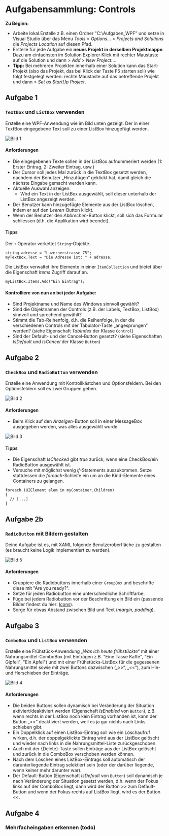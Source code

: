 # Aufgabensammlung: Controls  

**Zu Beginn:**
* Arbeite lokal.Erstelle z.B. einen Ordner "C:\Aufgaben_WPF\" und setze in Visual Studio über das Menu _Tools_ > _Options..._ > _Projects and Solutions_ die _Projects Location_ auf diesen Pfad. 
* Erstelle für jede Aufgabe ein **neues Projekt in derselben Projektmappe**. Dazu am einfachsten im Solution Explorer Klick mit rechter Maustaste auf die Solution und dann _> Add > New Project…_.
* **Tipp:** Bei mehreren Projekten innerhalb einer Solution kann das Start-Projekt (also das Projekt, das bei Klick der Taste F5 starten soll) wie folgt festgelegt werden: rechte Maustaste auf das betreffende Projekt und dann  _> Set as StartUp Project_. 

## Aufgabe 1

### `TextBox` und `ListBox` verwenden

Erstelle eine WPF-Anwendung wie im Bild unten gezeigt. Der in einer TextBox eingegebene Text soll zu einer ListBox hinzugefügt werden. 

![Bild 1](res/01.jpg)

#### Anforderungen

* Die eingegebenen Texte sollen in der ListBox aufnummeriert werden (1: Erster Eintrag, 2: Zweiter Eintrag, usw.) 
* Der Cursor soll jedes Mal zurück in die TextBox gesetzt werden, nachdem der Benutzer „Hinzufügen“ geklickt hat, damit gleich die nächste Eingabe gemacht werden kann.
* Aktuelle Auswahl anzeigen:  
  * Wird ein Text in der ListBox ausgewählt, soll dieser unterhalb der ListBox angezeigt werden.  
* Der Benutzer kann hinzugefügte Elemente aus der ListBox löschen, indem er auf den  _Leeren_-Button klickt.
* Wenn der Benutzer den _Abbrechen_-Button klickt, soll sich das Formular schliessen (d.h. die Applikation wird beendet). 


#### Tipps

Der `+` Operator verkettet `String`-Objekte.

```CSharp 
string adresse = "Luzernerstrasse 75"; 
myTextBox.Text = "Die Adresse ist: " + adresse;
```

Die ListBox verwaltet ihre Elemente in einer `ItemCollection` und bietet über die Eigenschaft _Items_ Zugriff darauf an. 

```CSharp
myListBox.Items.Add("Ein Eintrag");
```

#### Kontrolliere von nun an bei jeder Aufgabe: 

* Sind Projektname und Name des Windows sinnvoll gewählt?
* Sind die Objektnamen der Controls (z.B. der Labels, TextBox, ListBox) sinnvoll und sprechend gewählt?
* Stimmt die Tab-Reihenfolg, d.h. die Reihenfolge, in der die verschiedenen Controls mit der Tabulator-Taste „angesprungen“ werden? (siehe Eigenschaft _TabIndex_ der Klasse `Control`)
* Sind der Default- und der Cancel-Button gesetzt? (siehe Eigenschaften _IsDefault_ und _IsCancel_ der Klasse `Button`)

## Aufgabe 2 

### `CheckBox` und `RadioButton` verwenden

Erstelle eine Anwendung mit Kontrollkästchen und Optionsfeldern. Bei den Optionsfeldern soll es zwei Gruppen geben. 

![Bild 2](res/02.jpg)

#### Anforderungen 

* Beim Klick auf den  _Anzeigen_-Button soll in einer MessageBox ausgegeben werden, was alles ausgewählt wurde. 

![Bild 3](res/03.jpg)


#### Tipps 

* Die Eigenschaft _IsChecked_ gibt _true_ zurück, wenn eine CheckBox/ein RadioButton ausgewählt ist. 
* Versuche mit möglichst wenig _if_-Statements auszukommen. Setze stattdessen die _foreach_-Schleife ein um an die Kind-Elemente eines Containers zu gelangen. 

```CSharp
foreach (UIElement elem in myContainer.Children)
{
  // [...]
}
```

## Aufgabe 2b

### `RadioButton` mit Bildern gestalten 

Deine Aufgabe ist es, mit XAML folgende Benutzeroberfläche zu gestalten (es braucht keine Logik implementiert zu werden).

![Bild 5](res/05.jpg)

#### Anforderungen

* Gruppiere die Radiobuttons innerhalb einer `GroupBox` und beschrifte diese mit "Are you ready?".
* Setze für jeden Radiobutton eine unterschiedliche Schriftfarbe.  
* Füge bei jedem Radiobutton vor der Beschriftung ein Bild ein (passende Bilder findest du hier:  [Icons](https://de.freepik.com/freie-ikonen/schnittstelle)).
* Sorge für etwas Abstand zwischen Bild und Text (_margin_, _padding_). 

## Aufgabe 3 

### `ComboBox` und `ListBox` verwenden

Erstelle eine Frühstück-Anwendung _„Was ich heute frühstückte“_ mit einer Nahrungsmittel-ComboBox (mit Einträgen z.B. "Eine Tasse Kaffe", "Ein Gipfeli", "Ein Apfel") und mit einer Frühstücks-ListBox für die gegessenen Nahrungsmittel sowie mit zwei Buttons dazwischen („>>“, „<<“), zum Hin- und Herschieben der Einträge. 

![Bild 4](res/04.jpg)

#### Anforderungen 

* Die beiden Buttons sollen dynamisch bei Veränderung der Situation aktiviert/deaktiviert werden (Eigenschaft _IsEnabled_ von `Button`), z.B. wenn rechts in der ListBox noch kein Eintrag vorhanden ist, kann der Button „<<“ deaktiviert werden, weil es ja gar nichts nach Links schieben gibt.
* Ein Doppelklick auf einen ListBox-Eintrag soll wie ein Löschaufruf wirken, d.h. der doppelgeklickte Eintrag wird aus der ListBox gelöscht und wieder nach links in die Nahrungsmittel-Liste zurückgeschoben. 
* Auch mit der {Delete}-Taste sollen Einträge aus der ListBox gelöscht und zurück in die ComboBox verschoben werden können.
* Nach dem Löschen eines ListBox-Eintrags soll automatisch der darunterliegende Eintrag selektiert sein (oder der darüber liegende, wenn keiner mehr darunter war).
* Der Default-Button (Eigenschaft _IsDefault_ von `Button`) soll dynamisch je nach Veränderung der Situation gesetzt werden, d.h. wenn der Fokus links auf der ComboBox liegt, dann wird der Button >> zum Default-Button und wenn der Fokus rechts auf ListBox liegt, wird es der Button <<.

## Aufgabe 4

### Mehrfacheingaben erkennen (todo)

 